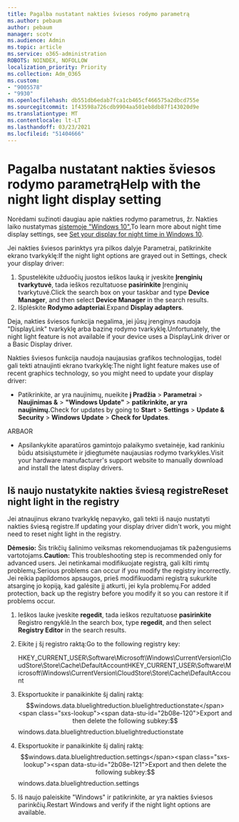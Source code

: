 ```yaml
---
title: Pagalba nustatant nakties šviesos rodymo parametrą
ms.author: pebaum
author: pebaum
manager: scotv
ms.audience: Admin
ms.topic: article
ms.service: o365-administration
ROBOTS: NOINDEX, NOFOLLOW
localization_priority: Priority
ms.collection: Adm_O365
ms.custom:
- "9005578"
- "9930"
ms.openlocfilehash: db551db6edab7fca1cb465cf466575a2dbcd755e
ms.sourcegitcommit: 1f43598a726cdb9904aa501eb8db87f143020d9e
ms.translationtype: MT
ms.contentlocale: lt-LT
ms.lasthandoff: 03/23/2021
ms.locfileid: "51404666"
---
```

# <a name="help-with-the-night-light-display-setting"></a><span data-ttu-id="2b08e-102">Pagalba nustatant nakties šviesos rodymo parametrą</span><span class="sxs-lookup"><span data-stu-id="2b08e-102">Help with the night light display setting</span></span>

<span data-ttu-id="2b08e-103">Norėdami sužinoti daugiau apie nakties rodymo parametrus, žr. Nakties laiko nustatymas [sistemoje "Windows 10".](https://support.microsoft.com/windows/set-your-display-for-night-time-in-windows-10-18fe903a-e0a1-8326-4c68-fd23d7aaf136)</span><span class="sxs-lookup"><span data-stu-id="2b08e-103">To learn more about night time display settings, see [Set your display for night time in Windows 10](https://support.microsoft.com/windows/set-your-display-for-night-time-in-windows-10-18fe903a-e0a1-8326-4c68-fd23d7aaf136).</span></span>

<span data-ttu-id="2b08e-104">Jei nakties šviesos parinktys yra pilkos dalyje Parametrai, patikrinkite ekrano tvarkyklę:</span><span class="sxs-lookup"><span data-stu-id="2b08e-104">If the night light options are grayed out in Settings, check your display driver:</span></span> 

1. <span data-ttu-id="2b08e-105">Spustelėkite užduočių juostos ieškos lauką ir įveskite **Įrenginių tvarkytuvė**, tada ieškos rezultatuose **pasirinkite** Įrenginių tvarkytuvė.</span><span class="sxs-lookup"><span data-stu-id="2b08e-105">Click the search box on your taskbar and type **Device Manager**, and then select **Device Manager** in the search results.</span></span>
1. <span data-ttu-id="2b08e-106">Išplėskite **Rodymo adapteriai**.</span><span class="sxs-lookup"><span data-stu-id="2b08e-106">Expand **Display adapters**.</span></span> 

<span data-ttu-id="2b08e-107">Deja, nakties šviesos funkcija negalima, jei jūsų įrenginys naudoja "DisplayLink" tvarkyklę arba bazinę rodymo tvarkyklę.</span><span class="sxs-lookup"><span data-stu-id="2b08e-107">Unfortunately, the night light feature is not available if your device uses a DisplayLink driver or a Basic Display driver.</span></span>

<span data-ttu-id="2b08e-108">Nakties šviesos funkcija naudoja naujausias grafikos technologijas, todėl gali tekti atnaujinti ekrano tvarkyklę:</span><span class="sxs-lookup"><span data-stu-id="2b08e-108">The night light feature makes use of recent graphics technology, so you might need to update your display driver:</span></span>  

- <span data-ttu-id="2b08e-109">Patikrinkite, ar yra naujinimų, nueikite **į Pradžia**  >  **Parametrai**  >  **Naujinimas &**  >  **"Windows Update"**  >  **patikrinkite, ar yra naujinimų.**</span><span class="sxs-lookup"><span data-stu-id="2b08e-109">Check for updates by going to **Start** > **Settings** > **Update & Security** > **Windows Update** > **Check for Updates**.</span></span>  

<span data-ttu-id="2b08e-110">ARBA</span><span class="sxs-lookup"><span data-stu-id="2b08e-110">OR</span></span>

- <span data-ttu-id="2b08e-111">Apsilankykite aparatūros gamintojo palaikymo svetainėje, kad rankiniu būdu atsisiųstumėte ir įdiegtumėte naujausias rodymo tvarkykles.</span><span class="sxs-lookup"><span data-stu-id="2b08e-111">Visit your hardware manufacturer's support website to manually download and install the latest display drivers.</span></span>

## <a name="reset-night-light-in-the-registry"></a><span data-ttu-id="2b08e-112">Iš naujo nustatykite nakties šviesą registre</span><span class="sxs-lookup"><span data-stu-id="2b08e-112">Reset night light in the registry</span></span>

<span data-ttu-id="2b08e-113">Jei atnaujinus ekrano tvarkyklę nepavyko, gali tekti iš naujo nustatyti nakties šviesą registre.</span><span class="sxs-lookup"><span data-stu-id="2b08e-113">If updating your display driver didn't work, you might need to reset night light in the registry.</span></span>  

<span data-ttu-id="2b08e-114">**Dėmesio:** Šis trikčių šalinimo veiksmas rekomenduojamas tik pažengusiems vartotojams.</span><span class="sxs-lookup"><span data-stu-id="2b08e-114">**Caution:** This troubleshooting step is recommended only for advanced users.</span></span> <span data-ttu-id="2b08e-115">Jei netinkamai modifikuojate registrą, gali kilti rimtų problemų.</span><span class="sxs-lookup"><span data-stu-id="2b08e-115">Serious problems can occur if you modify the registry incorrectly.</span></span> <span data-ttu-id="2b08e-116">Jei reikia papildomos apsaugos, prieš modifikuodami registrą sukurkite atsarginę jo kopiją, kad galėsite jį atkurti, jei kyla problemų.</span><span class="sxs-lookup"><span data-stu-id="2b08e-116">For added protection, back up the registry before you modify it so  you can restore it if problems occur.</span></span>

1. <span data-ttu-id="2b08e-117">Ieškos lauke įveskite **regedit**, tada ieškos rezultatuose **pasirinkite** Registro rengyklė.</span><span class="sxs-lookup"><span data-stu-id="2b08e-117">In the search box, type **regedit**, and then select **Registry Editor** in the search results.</span></span>

1. <span data-ttu-id="2b08e-118">Eikite į šį registro raktą:</span><span class="sxs-lookup"><span data-stu-id="2b08e-118">Go to the following registry key:</span></span> 

    <span data-ttu-id="2b08e-119">HKEY_CURRENT_USER\Software\Microsoft\Windows\CurrentVersion\CloudStore\Store\Cache\DefaultAccount</span><span class="sxs-lookup"><span data-stu-id="2b08e-119">HKEY_CURRENT_USER\Software\Microsoft\Windows\CurrentVersion\CloudStore\Store\Cache\DefaultAccount</span></span>

1. <span data-ttu-id="2b08e-120">Eksportuokite ir panaikinkite šį dalinį raktą:$$windows.data.bluelightreduction.bluelightreductionstate</span><span class="sxs-lookup"><span data-stu-id="2b08e-120">Export and then delete the following subkey:$$windows.data.bluelightreduction.bluelightreductionstate</span></span>

1. <span data-ttu-id="2b08e-121">Eksportuokite ir panaikinkite šį dalinį raktą:$$windows.data.bluelightreduction.settings</span><span class="sxs-lookup"><span data-stu-id="2b08e-121">Export and then delete the following subkey:$$windows.data.bluelightreduction.settings</span></span>

1. <span data-ttu-id="2b08e-122">Iš naujo paleiskite "Windows" ir patikrinkite, ar yra nakties šviesos parinkčių.</span><span class="sxs-lookup"><span data-stu-id="2b08e-122">Restart Windows and verify if the night light options are available.</span></span>


